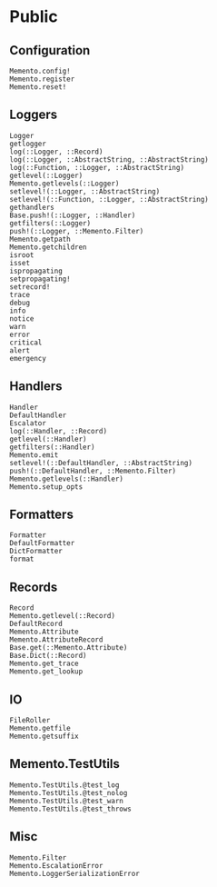 # Public

## Configuration

```@docs
Memento.config!
Memento.register
Memento.reset!
```

## Loggers

```@docs
Logger
getlogger
log(::Logger, ::Record)
log(::Logger, ::AbstractString, ::AbstractString)
log(::Function, ::Logger, ::AbstractString)
getlevel(::Logger)
Memento.getlevels(::Logger)
setlevel!(::Logger, ::AbstractString)
setlevel!(::Function, ::Logger, ::AbstractString)
gethandlers
Base.push!(::Logger, ::Handler)
getfilters(::Logger)
push!(::Logger, ::Memento.Filter)
Memento.getpath
Memento.getchildren
isroot
isset
ispropagating
setpropagating!
setrecord!
trace
debug
info
notice
warn
error
critical
alert
emergency
```

## Handlers

```@docs
Handler
DefaultHandler
Escalator
log(::Handler, ::Record)
getlevel(::Handler)
getfilters(::Handler)
Memento.emit
setlevel!(::DefaultHandler, ::AbstractString)
push!(::DefaultHandler, ::Memento.Filter)
Memento.getlevels(::Handler)
Memento.setup_opts
```

## Formatters

```@docs
Formatter
DefaultFormatter
DictFormatter
format
```

## Records

```@docs
Record
Memento.getlevel(::Record)
DefaultRecord
Memento.Attribute
Memento.AttributeRecord
Base.get(::Memento.Attribute)
Base.Dict(::Record)
Memento.get_trace
Memento.get_lookup
```

## IO

```@docs
FileRoller
Memento.getfile
Memento.getsuffix
```

## Memento.TestUtils

```@docs
Memento.TestUtils.@test_log
Memento.TestUtils.@test_nolog
Memento.TestUtils.@test_warn
Memento.TestUtils.@test_throws
```

## Misc

```@docs
Memento.Filter
Memento.EscalationError
Memento.LoggerSerializationError
```
